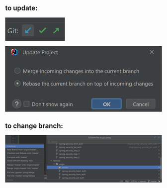## to update:

![updating](https://github.com/MarselGazizov/git_tsting/blob/master/for_repo/updating_1.png?raw=true)

![updating](https://github.com/MarselGazizov/git_tsting/blob/master/for_repo/updating_2.png?raw=true)

## to change branch:

![updating](https://github.com/MarselGazizov/git_tsting/blob/master/for_repo/changing_branch.png?raw=true)

























